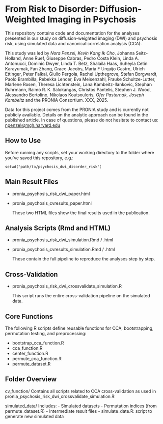 From Risk to Disorder: Diffusion-Weighted Imaging in Psychosis
===========================

This repository contains code and documentation for the analyses presented 
in our study on diffusion-weighted imaging (DWI) and psychosis risk, using 
simulated data and canonical correlation analysis (CCA).

This study was led by *Nora Penzel, Kevin Kang Ik Cho*, Johanna Seitz-Holland, Anne Ruef, Giuseppe Cabras, Pedro Costa Klein, Linda A. Antonucci, Dominic Dwyer, Linda T. Betz, Shalaila Haas, Suheyla Cetin Karayumak, Fan Zhang, Grace Jacobs, Maria F Urquijo Castro, Ulrich Ettinger, Peter Falkai, Giulio Pergola, Rachel Upthegrove, Stefan Borgwardt, Paolo Brambilla, Rebekka Lencer, Eva Meisenzahl, Frauke Schultze-Lutter, Marlene Rosen, Theresa Lichtenstein, Lana Kambeitz-Ilankovic, Stephan Ruhrmann, Raimo R. K. Salokangas, Christos Pantelis, Stephen J. Wood, Alessandro Bertolino, Nikolaos Koutsouleris, *Ofer Pasternak, Joseph Kambeitz* and the PRONIA Consortium. XXX, 2025.

Data for this project comes from the PRONIA study and is currently not publicly available. Details on the analytic approach can be found in the published article. In case of questions, please do not hesitate to contact us: [npenzel@mgh.harvard.edu](mailto:npenzel@mgh.harvard.edu)

How to Use
----------

Before running any scripts, set your working directory to the folder where 
you've saved this repository, e.g.:

    setwd("path/to/psychosis_dwi_disorder_risk")


Main Result Files
-----------------

- pronia_psychosis_risk_dwi_paper.html
- pronia_psychosis_cvresults_paper.html

  These two HTML files show the final results used in the publication.


Analysis Scripts (Rmd and HTML)
-------------------------------

- pronia_psychosis_risk_dwi_simulation.Rmd / .html
- pronia_psychosis_cvresults_simulation.Rmd / .html

  These contain the full pipeline to reproduce the analyses step by step.


Cross-Validation
----------------

- pronia_psychosis_risk_dwi_crossvalidate_simulation.R

  This script runs the entire cross-validation pipeline on the simulated data.


Core Functions
--------------

The following R scripts define reusable functions for CCA, bootstrapping, 
permutation testing, and preprocessing:

- bootstrap_cca_function.R
- cca_function.R
- center_function.R
- permute_cca_function.R
- permute_dataset.R


Folder Overview
---------------

cv_function/
    Contains all scripts related to CCA cross-validation as used in 
    pronia_psychosis_risk_dwi_crossvalidate_simulation.R

simulated_data/
    Includes:
      - Simulated datasets
      - Permutation indices (from permute_dataset.R)
      - Intermediate result files
      - simulate_date.R: script to generate new simulated data


